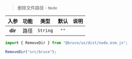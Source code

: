 > 删除文件路径 - `Node`

入参|功能|类型|默认|说明
:-:|:-:|:-:|:-:|-
**dir**|路径|`String`|`""`

```js
import { RemoveDir } from "@bruce/us/dist/node.esm.js";

RemoveDir("src/bruce");
```